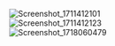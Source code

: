 ![Screenshot_1711412101](https://github.com/Nathesky/DailyApp-RN/assets/132522541/927b097b-689c-491a-bb30-0644708cc0ec)
<br>
![Screenshot_1711412123](https://github.com/Nathesky/DailyApp-RN/assets/132522541/1d6de62b-18e3-44e8-a99f-069209274350)
<br>
![Screenshot_1718060479](https://github.com/Nathesky/DailyApp-RN/assets/132522541/577f2014-c255-4b5d-b89e-80681dbeb0c2)

